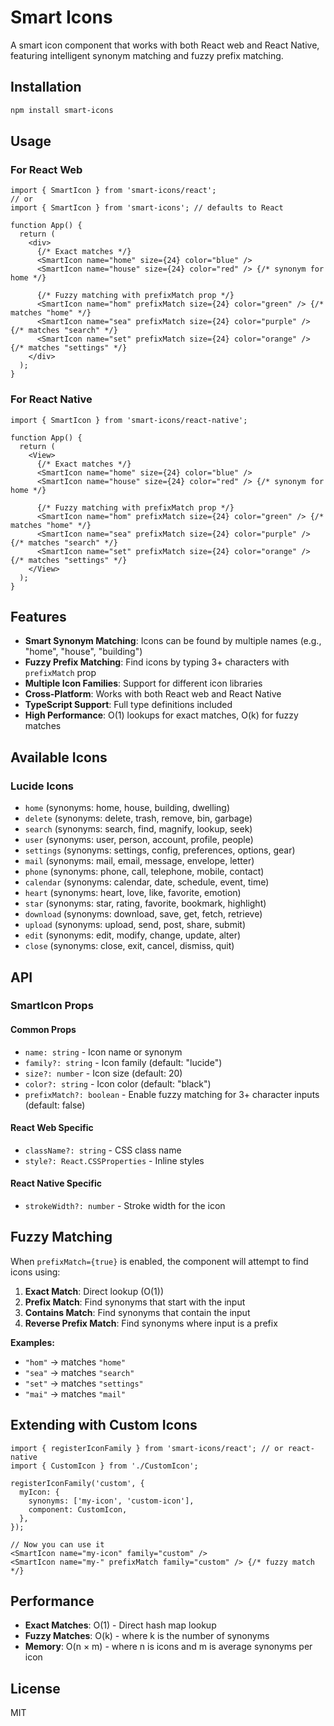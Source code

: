# Smart Icons

A smart icon component that works with both React web and React Native, featuring intelligent synonym matching and fuzzy prefix matching.

## Installation

```bash
npm install smart-icons
```

## Usage

### For React Web

```tsx
import { SmartIcon } from 'smart-icons/react';
// or
import { SmartIcon } from 'smart-icons'; // defaults to React

function App() {
  return (
    <div>
      {/* Exact matches */}
      <SmartIcon name="home" size={24} color="blue" />
      <SmartIcon name="house" size={24} color="red" /> {/* synonym for home */}
      
      {/* Fuzzy matching with prefixMatch prop */}
      <SmartIcon name="hom" prefixMatch size={24} color="green" /> {/* matches "home" */}
      <SmartIcon name="sea" prefixMatch size={24} color="purple" /> {/* matches "search" */}
      <SmartIcon name="set" prefixMatch size={24} color="orange" /> {/* matches "settings" */}
    </div>
  );
}
```

### For React Native

```tsx
import { SmartIcon } from 'smart-icons/react-native';

function App() {
  return (
    <View>
      {/* Exact matches */}
      <SmartIcon name="home" size={24} color="blue" />
      <SmartIcon name="house" size={24} color="red" /> {/* synonym for home */}
      
      {/* Fuzzy matching with prefixMatch prop */}
      <SmartIcon name="hom" prefixMatch size={24} color="green" /> {/* matches "home" */}
      <SmartIcon name="sea" prefixMatch size={24} color="purple" /> {/* matches "search" */}
      <SmartIcon name="set" prefixMatch size={24} color="orange" /> {/* matches "settings" */}
    </View>
  );
}
```

## Features

- **Smart Synonym Matching**: Icons can be found by multiple names (e.g., "home", "house", "building")
- **Fuzzy Prefix Matching**: Find icons by typing 3+ characters with `prefixMatch` prop
- **Multiple Icon Families**: Support for different icon libraries
- **Cross-Platform**: Works with both React web and React Native
- **TypeScript Support**: Full type definitions included
- **High Performance**: O(1) lookups for exact matches, O(k) for fuzzy matches

## Available Icons

### Lucide Icons
- `home` (synonyms: home, house, building, dwelling)
- `delete` (synonyms: delete, trash, remove, bin, garbage)
- `search` (synonyms: search, find, magnify, lookup, seek)
- `user` (synonyms: user, person, account, profile, people)
- `settings` (synonyms: settings, config, preferences, options, gear)
- `mail` (synonyms: mail, email, message, envelope, letter)
- `phone` (synonyms: phone, call, telephone, mobile, contact)
- `calendar` (synonyms: calendar, date, schedule, event, time)
- `heart` (synonyms: heart, love, like, favorite, emotion)
- `star` (synonyms: star, rating, favorite, bookmark, highlight)
- `download` (synonyms: download, save, get, fetch, retrieve)
- `upload` (synonyms: upload, send, post, share, submit)
- `edit` (synonyms: edit, modify, change, update, alter)
- `close` (synonyms: close, exit, cancel, dismiss, quit)

## API

### SmartIcon Props

#### Common Props
- `name: string` - Icon name or synonym
- `family?: string` - Icon family (default: "lucide")
- `size?: number` - Icon size (default: 20)
- `color?: string` - Icon color (default: "black")
- `prefixMatch?: boolean` - Enable fuzzy matching for 3+ character inputs (default: false)

#### React Web Specific
- `className?: string` - CSS class name
- `style?: React.CSSProperties` - Inline styles

#### React Native Specific
- `strokeWidth?: number` - Stroke width for the icon

## Fuzzy Matching

When `prefixMatch={true}` is enabled, the component will attempt to find icons using:

1. **Exact Match**: Direct lookup (O(1))
2. **Prefix Match**: Find synonyms that start with the input
3. **Contains Match**: Find synonyms that contain the input
4. **Reverse Prefix Match**: Find synonyms where input is a prefix

**Examples:**
- `"hom"` → matches `"home"`
- `"sea"` → matches `"search"`
- `"set"` → matches `"settings"`
- `"mai"` → matches `"mail"`

## Extending with Custom Icons

```tsx
import { registerIconFamily } from 'smart-icons/react'; // or react-native
import { CustomIcon } from './CustomIcon';

registerIconFamily('custom', {
  myIcon: {
    synonyms: ['my-icon', 'custom-icon'],
    component: CustomIcon,
  },
});

// Now you can use it
<SmartIcon name="my-icon" family="custom" />
<SmartIcon name="my-" prefixMatch family="custom" /> {/* fuzzy match */}
```

## Performance

- **Exact Matches**: O(1) - Direct hash map lookup
- **Fuzzy Matches**: O(k) - where k is the number of synonyms
- **Memory**: O(n × m) - where n is icons and m is average synonyms per icon

## License

MIT
